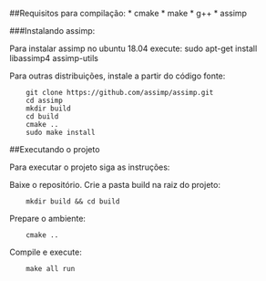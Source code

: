 ##Requisitos para compilação:
    * cmake
    * make
    * g++
    * assimp

###Instalando assimp:

Para instalar assimp no ubuntu 18.04 execute:
	sudo apt-get install libassimp4 assimp-utils

Para outras distribuições, instale a partir do código fonte:
```
	git clone https://github.com/assimp/assimp.git
	cd assimp
	mkdir build
	cd build
	cmake ..
	sudo make install
```

##Executando o projeto

Para executar o projeto siga as instruções:

Baixe o repositório.
Crie a pasta build na raiz do projeto:
```
    mkdir build && cd build
```

Prepare o ambiente:
```
    cmake ..
```

Compile e execute:
```
    make all run
```
